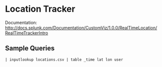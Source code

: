 # Location Tracker

Documentation:
http://docs.splunk.com/Documentation/CustomViz/1.0.0/RealTimeLocation/RealTimeTrackerIntro

## Sample Queries

```
| inputlookup locations.csv | table _time lat lon user
```